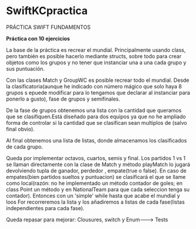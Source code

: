 # SwiftKCpractica
PRÁCTICA SWIFT FUNDAMENTOS

**Práctica con 10 ejercicios**

La base de la práctica es recrear el mundial. Principalmente usando class, pero también es posible hacerlo mediante structs, sobre todo para 
crear objetos como los grupos y no tener que instanciar una a una cada grupo y sus puntuación.

Con las clases Match y GroupWC es posible recrear todo el mundial. Desde la clasificatoria(aunque he indicado con número mágico que solo haya 8 
grupos s epuede modificar para lo tengamos que declarar al instanciar para ponerlo a gusto), fase de grupos y semifinales. 

De la fase de grupos obtenemos una lista con la cantidad que queramos que se clasifiquen.Está diseñado para dos equipos ya que no he ampliado 
forma de controlar si la cantidad que se clasifican sean multiplos de (salvo final obvio).

Al final obtenemos una lista de listas, donde almacenamos los clasificados de cada grupo.

Queda por implementar octavos, cuartos, semis y final. Los partidos 1 vs 1 se llaman directamente con la clase de Match y método playMatch lo 
jugará devolviendo  tupla de ganador, perdedor , empate(true o  false). En caso de empates(bien partidos sueltos y puntuacion) se clasificará el 
que se llame como local(razón: no he implementado un método contador de goles; en class Point un método y en NationalTeam para que cada 
seleccion tenga su contador). Entonces con un 'simple' while hasta que acabe el mundial y loos For  recorreremos la lista y los añadiremos a 
listas de cada fase(listas independientes para cada fase).

Queda repasar para mejorar: Clousures, switch y Enum---> Tests
